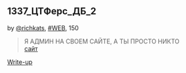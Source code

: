 ## 1337_ЦТФерс_ДБ_2
by [@richkats](https://github.com/richkats), [#WEB](/README.md#WEB), 150  

>Я АДМИН НА СВОЕМ САЙТЕ, А ТЫ ПРОСТО НИКТО  
[сайт](http://surctf.ru:1984/)  


[Write-up](WRITEUP.md)  
